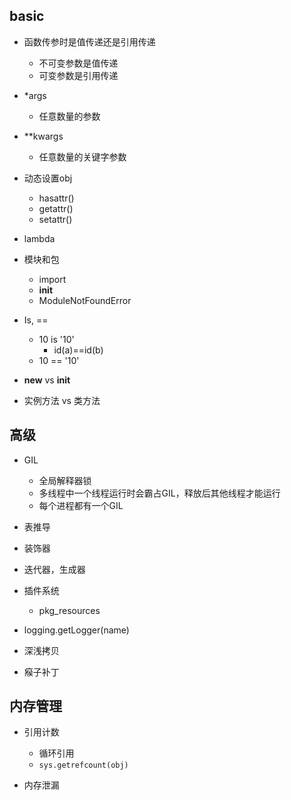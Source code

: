 




## basic

+ 函数传参时是值传递还是引用传递
    + 不可变参数是值传递
    + 可变参数是引用传递

+ *args
    + 任意数量的参数

+ **kwargs
    + 任意数量的关键字参数

+ 动态设置obj
    + hasattr()
    + getattr()
    + setattr()

+ lambda

+  模块和包
	+ import
	+ __init__
    + ModuleNotFoundError

+  Is, ==
	+ 10 is '10'
		+  id(a)==id(b)
    + 10 == '10'

+ __new__ vs __init__

+ 实例方法 vs 类方法

## 高级
+ GIL
    + 全局解释器锁
    + 多线程中一个线程运行时会霸占GIL，释放后其他线程才能运行
    + 每个进程都有一个GIL

+ 表推导

+ 装饰器

+ 迭代器，生成器

+ 插件系统
    + pkg_resources

+ logging.getLogger(name) 

+ 深浅拷贝

+ 瘊子补丁

## 内存管理

+ 引用计数
    + 循环引用
    + `sys.getrefcount(obj)`

+ 内存泄漏